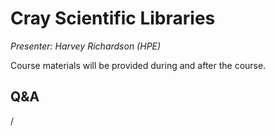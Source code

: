 # Cray Scientific Libraries

*Presenter: Harvey Richardson (HPE)*

Course materials will be provided during and after the course.

<!--
Temporary location of materials (for the lifetime of the training project):

-   Slides: `/project/project_465001098/Slides/HPE/05_Libraries.pdf`
-->

<!--
Archived materials on LUMI:

-   Slides: `/appl/local/training/4day-20241028/files/LUMI-4day-20241028-1_07_Cray_Scientific_Libraries.pdf`

-   Recording: `/appl/local/training/4day-20241028/recordings/1_07_Cray_Scientific_Libraries.mp4`

These materials can only be distributed to actual users of LUMI (active user account).
-->


## Q&A

/
